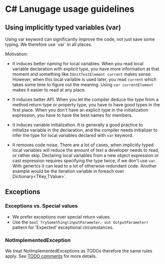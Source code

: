 # C# Lanugage usage guidelines

## Using implicitly typed variables (var)
Using var keyword can significantly improve the code, not just save some typing. We therefore use ´var´ in all places.

Motivation: 
* It induces better naming for local variables. When you read local variable declaration with explicit type, you have more information at that moment and something like `IUnitTestElement current` makes sense. However, when this local variable is used later, you read `current` which takes some time to figure out the meaning. Using `var currentElement` makes it easier to read at any place.

* It induces better API. When you let the compiler deduce the type from a method return type or property type, you have to have good types in the first place. When you don't have an explicit type in the initialization expression, you have to have the best names for members.

* It induces variable initialization. It is generally a good practice to initialize variable in the declaration, and the compiler needs initializer to infer the type for local variables declared with `var` keyword.

* It removes code noise. There are a lot of cases, when implicitly typed local variables will reduce the amount of text a developer needs to read, or rather skip. Declaring local variables from a new object expression or cast expression requires specifying the type twice, if we don't use `var`. With generics it can lead to a lot of otherwise redundant code. Another example would be the iteration variable in foreach over Dictionary<TKey,TValue>`.

## Exceptions
### Exceptions vs. Special values
* We prefer exceptions over special return values.
* Use the `bool TrySomething(inputParameter, out OutputParameter)` pattern for 'Expected' exceptional circumstances.

### NotImplementedException
We treat NotImplementedExceptions as TODOs therefore the same rules apply. See [TODO comments](CodeComments.md#todo-comments) for more details.